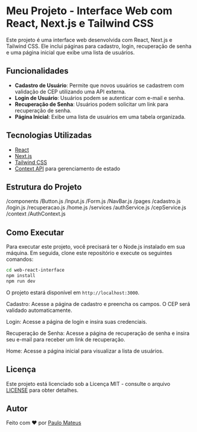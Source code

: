 # Meu Projeto - Interface Web com React, Next.js e Tailwind CSS

Este projeto é uma interface web desenvolvida com React, Next.js e Tailwind CSS. Ele inclui páginas para cadastro, login, recuperação de senha e uma página inicial que exibe uma lista de usuários.

## Funcionalidades

- **Cadastro de Usuário**: Permite que novos usuários se cadastrem com validação de CEP utilizando uma API externa.
- **Login de Usuário**: Usuários podem se autenticar com e-mail e senha.
- **Recuperação de Senha**: Usuários podem solicitar um link para recuperação de senha.
- **Página Inicial**: Exibe uma lista de usuários em uma tabela organizada.

## Tecnologias Utilizadas

- [React](https://reactjs.org/)
- [Next.js](https://nextjs.org/)
- [Tailwind CSS](https://tailwindcss.com/)
- [Context API](https://reactjs.org/docs/context.html) para gerenciamento de estado

## Estrutura do Projeto

/components 
/Button.js 
/Input.js 
/Form.js 
/NavBar.js 
/pages 
/cadastro.js 
/login.js 
/recuperacao.js 
/home.js 
/services 
/authService.js 
/cepService.js 
/context 
/AuthContext.js

## Como Executar

Para executar este projeto, você precisará ter o Node.js instalado em sua máquina. Em seguida, clone este repositório e execute os seguintes comandos:

```bash
cd web-react-interface
npm install
npm run dev
```

O projeto estará disponível em `http://localhost:3000`.


Cadastro: Acesse a página de cadastro e preencha os campos. O CEP será validado automaticamente.

Login: Acesse a página de login e insira suas credenciais.

Recuperação de Senha: Acesse a página de recuperação de senha e insira seu e-mail para receber um link de recuperação.

Home: Acesse a página inicial para visualizar a lista de usuários.

## Licença

Este projeto está licenciado sob a Licença MIT - consulte o arquivo [LICENSE](LICENSE) para obter detalhes.

## Autor

Feito com :heart: por [Paulo Mateus](https://www.linkedin.com/in/paulomatsdev)


